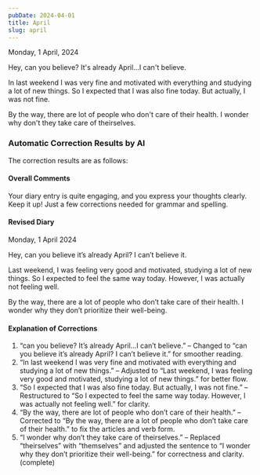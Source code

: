 ```yaml
---
pubDate: 2024-04-01
title: April
slug: april
---
```


Monday, 1 April, 2024

Hey, can you believe? It's already April...I can't believe.

In last weekend I was very fine and motivated with everything and studying a lot of new things. So I expected that I was also fine today. But actually, I was not fine.

By the way, there are lot of people who don't care of their health. I wonder why don't they take care of theirselves.

### Automatic Correction Results by AI
The correction results are as follows:

#### Overall Comments
Your diary entry is quite engaging, and you express your thoughts clearly. Keep it up! Just a few corrections needed for grammar and spelling.

#### Revised Diary
Monday, 1 April 2024

Hey, can you believe it’s already April? I can’t believe it.

Last weekend, I was feeling very good and motivated, studying a lot of new things. So I expected to feel the same way today. However, I was actually not feeling well.

By the way, there are a lot of people who don’t take care of their health. I wonder why they don’t prioritize their well-being.

#### Explanation of Corrections
1. “can you believe? It’s already April…I can’t believe.” – Changed to “can you believe it’s already April? I can’t believe it.” for smoother reading.
2. “In last weekend I was very fine and motivated with everything and studying a lot of new things.” – Adjusted to “Last weekend, I was feeling very good and motivated, studying a lot of new things.” for better flow.
3. “So I expected that I was also fine today. But actually, I was not fine.” – Restructured to “So I expected to feel the same way today. However, I was actually not feeling well.” for clarity.
4. “By the way, there are lot of people who don’t care of their health.” – Corrected to “By the way, there are a lot of people who don’t take care of their health.” to fix the articles and verb form.
5. “I wonder why don’t they take care of theirselves.” – Replaced “theirselves” with “themselves” and adjusted the sentence to “I wonder why they don’t prioritize their well-being.” for correctness and clarity. (complete)